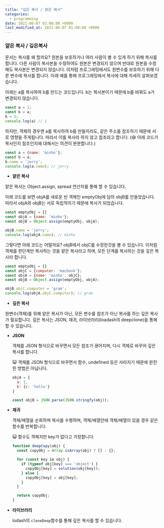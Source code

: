 ```yaml
---
title: "깊은 복사 / 얕은 복사"
categories: 
  - programming
date: 2021-06-07 01:00:00 +0900
last_modified_at: 2021-06-07 01:00:00 +0900
---
```


### 얕은 복사 / 깊은복사
문서는 복사를 왜 할까요? 원본을 보호하거나 여러 사람이 볼 수 있게 하기 위해 복사를 합니다. 다른 사람이 복사본을 수정하여도 원본은 변경되지 않으며 반대로 원본을 수정해도 복사본은 변경되지 않습니다. 이처럼 프로그래밍에서도 원변수를 보호하기 위해 다른 변수에 복사를 합니다. 아래 예를 통해 프로그래밍에서 복사에 대해 자세히 살펴보겠습니다.

아래는 a를 복사하여 b를 만드는 코드입니다. b는 복사본이기 때문에 b를 바꿔도 a가 변경되지 않습니다.

```jsx
const a = 1;
const b = a;
b = 2;
console.log(a) // 1
```

하지만, 객체의 경우엔 a를 복사하여 b를 만들지라도, 같은 주소를 참조하기 때문에 서로 영향을 주게됩니다. 따라서 이를 복사라 하지 않고 참조라고 합니다. (😅 아래 코드가 복사인지 참조인지에 대해서는 의견이 분분합니다.)

```jsx
const a = {name: 'minho'};
const b = a;
b.name = 'jerry';
console.log(a.name); // jerry 
```

- **얕은 복사**

얕은 복사는 Object.assign, spread 연산자를 통해 할 수 있습니다.

아래 코드를 보면 objA를 새로운 빈 객체인 emptyObj에 담아 objB를 만들었습니다. 따라서 objA와 objB는 서로 독립적이기 때문에 복사가 되었습니다.

```jsx
const emptyObj = {}
const objA = {name: 'minho'};
const objB = Object.assign(emptyObj, objA);

objB.name = 'jerry';
console.log(objA.name); // minho
```

그렇다면 아래 코드는 어떨까요? objB에서 objC를 수정한것을 볼 수 있습니다. 이처럼 객체를 한단계만 복사하는 것을 얕은 복사라고 하며, 모든 단계를 복사하는 것을 깊은 복사라 합니다.

```jsx
const emptyObj = {}
const objC = {computer: 'macbook'};
const objA = {name: 'minho', objC};
const objB = Object.assign(emptyObj, objA);

objB.objC.computer = 'gram';
console.log(objA.objC.computer); // gram
```

- **깊은 복사**

원변수(객체)를 위해 얕은 복사가 아닌, 모든 변수를 참조가 아닌 복사를 하는 깊은 복사가 필요합니다. 깊은 복사는 JSON, 재귀, 라이브러리(loadash의 deepclone)을 통해 할 수 있습니다.

- **JSON**

    객체를 JSON 형식으로 바꾸면서 모든 참조가 끊어지며, 다시 객체로 바꾸어 깊은 복사를 합니다.

    😺  객체를 JSON 형식으로 바꾸면서 함수, undefined 등은 사라지기 때문에 완전한 방법은 아닙니다.

    ```jsx
    objA = {
      a: 1,
      b: {c: 'hello'}
    }

    const objB = JSON.parse(JSON.stringfy(obj));
    ```

- **재귀**

    객체/배열을 순회하며 복사를 수행하며, 객체/배열안에 객체/배열이 있을 경우 같은 함수를 반복합니다.

    😺 함수도 객체지만 key가 없다고 가정합니다.

    ```jsx
    function deepCopy(obj) {
      const copyObj = Array.isArray(obj) ? [] : {};

      for (const key in obj) {
        if (typeof obj[key] === 'object') {
          copyObj[key] = solution(obj[key]);
        } else {
          copyObj[key] = obj[key];
        }
      }

      return copyObj;
    }
    ```

- **라이브러리**

    lodash의 `cloneDeep`함수를 통해 깊은 복사를 할 수 있습니다.
